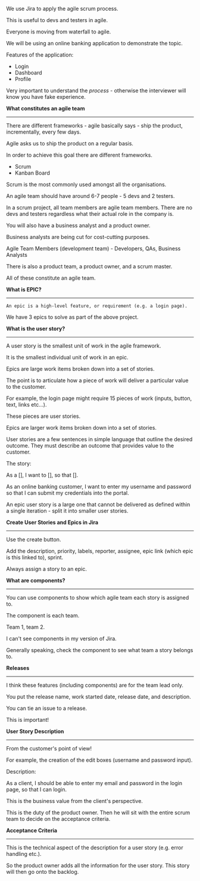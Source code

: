 We use Jira to apply the agile scrum process.

This is useful to devs and testers in agile.

Everyone is moving from waterfall to agile.

We will be using an online banking application to demonstrate the topic.

Features of the application:
- Login
- Dashboard
- Profile

Very important to understand the *process* - otherwise the interviewer will know you have fake experience.

**What constitutes an agile team**
___
There are different frameworks - agile basically says - ship the product, incrementally, every few days.

Agile asks us to ship the product on a regular basis.

In order to achieve this goal there are different frameworks.

- Scrum
- Kanban Board

Scrum is the most commonly used amongst all the organisations.

An agile team should have around 6-7 people - 5 devs and 2 testers.

In a scrum project, all team members are agile team members. There are no devs and testers regardless what their actual role in the company is.

You will also have a business analyst and a product owner.

Business analysts are being cut for cost-cutting purposes.

Agile Team Members (development team) - Developers, QAs, Business Analysts

There is also a product team, a product owner, and a scrum master.

All of these constitute an agile team.

**What is EPIC?**
___
	An epic is a high-level feature, or requirement (e.g. a login page).

We have 3 epics to solve as part of the above project.

**What is the user story?**
___
A user story is the smallest unit of work in the agile framework.

It is the smallest individual unit of work in an epic.

Epics are large work items broken down into a set of stories.

The point is to articulate how a piece of work will deliver a particular value to the customer.

For example, the login page might require 15 pieces of work (inputs, button, text, links etc...).

These pieces are user stories.

Epics are larger work items broken down into a set of stories.

User stories are a few sentences in simple language that outline the desired outcome. They must describe an outcome that provides value to the customer.

The story:

As a [], I want to [], so that [].

As an online banking customer, I want to enter my username and password so that I can submit my credentials into the portal.

An epic user story is a large one that cannot be delivered as defined within a single iteration - split it into smaller user stories.

**Create User Stories and Epics in Jira**
___
Use the create button.

Add the description, priority, labels, reporter, assignee, epic link (which epic is this linked to), sprint.

 Always assign a story to an epic.

**What are components?**
___
You can use components to show which agile team each story is assigned to.

The component is each team.

Team 1, team 2.

I can't see components in my version of Jira.

Generally speaking, check the component to see what team a story belongs to.

**Releases**
___
I think these features (including components) are for the team lead only.

You put the release name, work started date, release date, and description.

You can tie an issue to a release.

This is important!

**User Story Description**
___
From the customer's point of view!

For example, the creation of the edit boxes (username and password input).

Description:

As a client, I should be able to enter my email and password in the login page, so that I can login.

This is the business value from the client's perspective.

This is the duty of the product owner. Then he will sit with the entire scrum team to decide on the acceptance criteria.

**Acceptance Criteria**
___
This is the technical aspect of the description for a user story (e.g. error handling etc.).

So the product owner adds all the information for the user story. This story will then go onto the backlog.